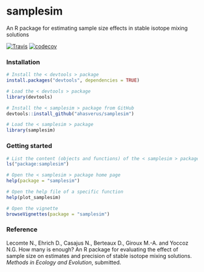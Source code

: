 # samplesim

An R package for estimating sample size effects in stable isotope mixing solutions

[![Travis](https://travis-ci.org/ahasverus/samplesim.svg?branch=master)](https://travis-ci.org/ahasverus/samplesim)
[![codecov](https://codecov.io/gh/ahasverus/samplesim/branch/master/graph/badge.svg)](https://codecov.io/gh/ahasverus/samplesim)


### Installation

```r
# Install the < devtools > package
install.packages("devtools", dependencies = TRUE)

# Load the < devtools > package
library(devtools)

# Install the < samplesim > package from GitHub
devtools::install_github("ahasverus/samplesim")

# Load the < samplesim > package
library(samplesim)
```

### Getting started

```r
# List the content (objects and functions) of the < samplesim > package
ls("package:samplesim")

# Open the < samplesim > package home page
help(package = "samplesim")

# Open the help file of a specific function
help(plot_samplesim)

# Open the vignette
browseVignettes(package = "samplesim")
```

### Reference

Lecomte N., Ehrich D., Casajus N., Berteaux D., Giroux M.-A. and Yoccoz N.G. How many is enough? An R package for evaluating the effect of sample size on estimates and precision of stable isotope mixing solutions. _Methods in Ecology and Evolution_, submitted.
